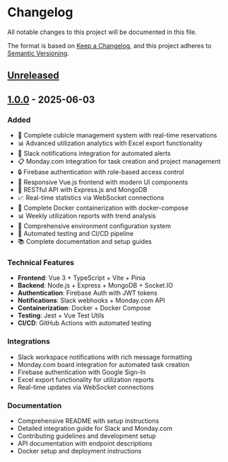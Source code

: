 # Changelog

All notable changes to this project will be documented in this file.

The format is based on [Keep a Changelog](https://keepachangelog.com/en/1.0.0/),
and this project adheres to [Semantic Versioning](https://semver.org/spec/v2.0.0.html).

## [Unreleased]

## [1.0.0] - 2025-06-03

### Added
- 🏢 Complete cubicle management system with real-time reservations
- 📊 Advanced utilization analytics with Excel export functionality
- 🔔 Slack notifications integration for automated alerts
- 📋 Monday.com integration for task creation and project management
- 🔒 Firebase authentication with role-based access control
- 📱 Responsive Vue.js frontend with modern UI components
- 🚀 RESTful API with Express.js and MongoDB
- 📈 Real-time statistics via WebSocket connections
- 🐳 Complete Docker containerization with docker-compose
- 📊 Weekly utilization reports with trend analysis
- 🔧 Comprehensive environment configuration system
- 🧪 Automated testing and CI/CD pipeline
- 📚 Complete documentation and setup guides

### Technical Features
- **Frontend**: Vue 3 + TypeScript + Vite + Pinia
- **Backend**: Node.js + Express + MongoDB + Socket.IO
- **Authentication**: Firebase Auth with JWT tokens
- **Notifications**: Slack webhooks + Monday.com API
- **Containerization**: Docker + Docker Compose
- **Testing**: Jest + Vue Test Utils
- **CI/CD**: GitHub Actions with automated testing

### Integrations
- Slack workspace notifications with rich message formatting
- Monday.com board integration for automated task creation
- Firebase authentication with Google Sign-In
- Excel export functionality for utilization reports
- Real-time updates via WebSocket connections

### Documentation
- Comprehensive README with setup instructions
- Detailed integration guide for Slack and Monday.com
- Contributing guidelines and development setup
- API documentation with endpoint descriptions
- Docker setup and deployment instructions

[Unreleased]: https://github.com/yourusername/space-optimization-demo/compare/v1.0.0...HEAD
[1.0.0]: https://github.com/yourusername/space-optimization-demo/releases/tag/v1.0.0
